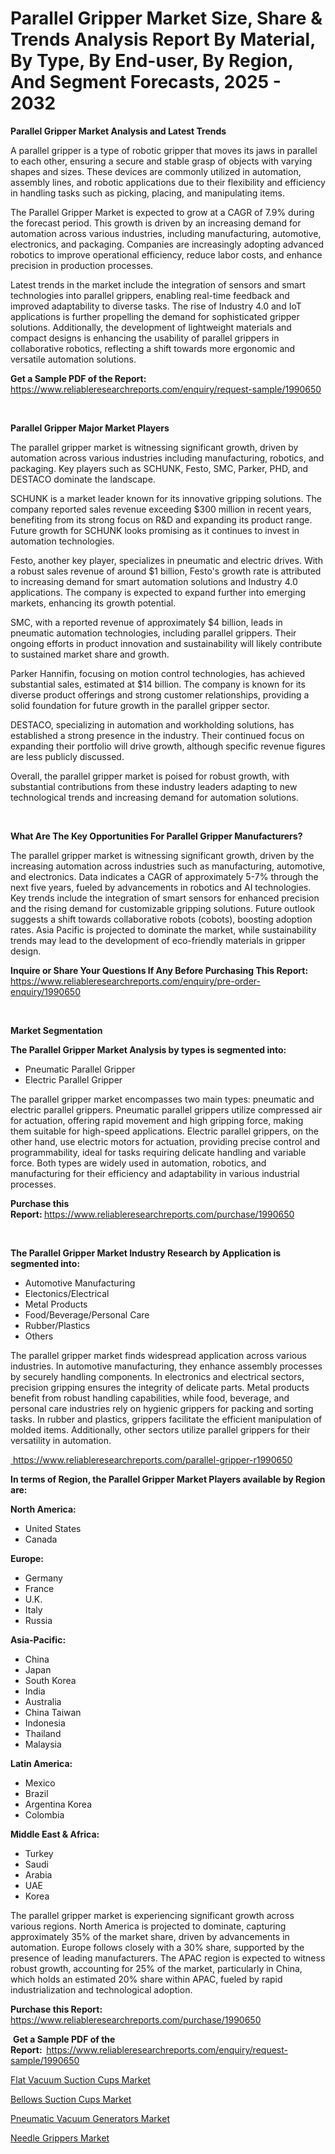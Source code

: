 <p><h1>Parallel Gripper Market Size, Share & Trends Analysis Report By Material, By Type, By End-user, By Region, And Segment Forecasts, 2025 - 2032</h1></p><p><strong>Parallel Gripper Market Analysis and Latest Trends</strong></p>
<p><p>A parallel gripper is a type of robotic gripper that moves its jaws in parallel to each other, ensuring a secure and stable grasp of objects with varying shapes and sizes. These devices are commonly utilized in automation, assembly lines, and robotic applications due to their flexibility and efficiency in handling tasks such as picking, placing, and manipulating items.</p><p>The Parallel Gripper Market is expected to grow at a CAGR of 7.9% during the forecast period. This growth is driven by an increasing demand for automation across various industries, including manufacturing, automotive, electronics, and packaging. Companies are increasingly adopting advanced robotics to improve operational efficiency, reduce labor costs, and enhance precision in production processes.</p><p>Latest trends in the market include the integration of sensors and smart technologies into parallel grippers, enabling real-time feedback and improved adaptability to diverse tasks. The rise of Industry 4.0 and IoT applications is further propelling the demand for sophisticated gripper solutions. Additionally, the development of lightweight materials and compact designs is enhancing the usability of parallel grippers in collaborative robotics, reflecting a shift towards more ergonomic and versatile automation solutions.</p></p>
<p><strong>Get a Sample PDF of the Report:&nbsp;</strong> <a href="https://www.reliableresearchreports.com/enquiry/request-sample/1990650?utm_campaign=38&utm_medium=2&utm_source=Github&utm_content=ia&utm_term=17022025&utm_id=parallel-gripper">https://www.reliableresearchreports.com/enquiry/request-sample/1990650</a></p>
<p>&nbsp;</p>
<p><strong>Parallel Gripper Major Market Players</strong></p>
<p><p>The parallel gripper market is witnessing significant growth, driven by automation across various industries including manufacturing, robotics, and packaging. Key players such as SCHUNK, Festo, SMC, Parker, PHD, and DESTACO dominate the landscape.</p><p>SCHUNK is a market leader known for its innovative gripping solutions. The company reported sales revenue exceeding $300 million in recent years, benefiting from its strong focus on R&D and expanding its product range. Future growth for SCHUNK looks promising as it continues to invest in automation technologies.</p><p>Festo, another key player, specializes in pneumatic and electric drives. With a robust sales revenue of around $1 billion, Festo's growth rate is attributed to increasing demand for smart automation solutions and Industry 4.0 applications. The company is expected to expand further into emerging markets, enhancing its growth potential.</p><p>SMC, with a reported revenue of approximately $4 billion, leads in pneumatic automation technologies, including parallel grippers. Their ongoing efforts in product innovation and sustainability will likely contribute to sustained market share and growth.</p><p>Parker Hannifin, focusing on motion control technologies, has achieved substantial sales, estimated at $14 billion. The company is known for its diverse product offerings and strong customer relationships, providing a solid foundation for future growth in the parallel gripper sector.</p><p>DESTACO, specializing in automation and workholding solutions, has established a strong presence in the industry. Their continued focus on expanding their portfolio will drive growth, although specific revenue figures are less publicly discussed.</p><p>Overall, the parallel gripper market is poised for robust growth, with substantial contributions from these industry leaders adapting to new technological trends and increasing demand for automation solutions.</p></p>
<p>&nbsp;</p>
<p><strong>What Are The Key Opportunities For Parallel Gripper Manufacturers?</strong></p>
<p><p>The parallel gripper market is witnessing significant growth, driven by the increasing automation across industries such as manufacturing, automotive, and electronics. Data indicates a CAGR of approximately 5-7% through the next five years, fueled by advancements in robotics and AI technologies. Key trends include the integration of smart sensors for enhanced precision and the rising demand for customizable gripping solutions. Future outlook suggests a shift towards collaborative robots (cobots), boosting adoption rates. Asia Pacific is projected to dominate the market, while sustainability trends may lead to the development of eco-friendly materials in gripper design.</p></p>
<p><strong>Inquire or Share Your Questions If Any Before Purchasing This Report:</strong> <a href="https://www.reliableresearchreports.com/enquiry/pre-order-enquiry/1990650?utm_campaign=38&utm_medium=2&utm_source=Github&utm_content=ia&utm_term=17022025&utm_id=parallel-gripper">https://www.reliableresearchreports.com/enquiry/pre-order-enquiry/1990650</a></p>
<p>&nbsp;</p>
<p><strong>Market Segmentation</strong></p>
<p><strong>The Parallel Gripper Market Analysis by types is segmented into:</strong></p>
<p><ul><li>Pneumatic Parallel Gripper</li><li>Electric Parallel Gripper</li></ul></p>
<p><p>The parallel gripper market encompasses two main types: pneumatic and electric parallel grippers. Pneumatic parallel grippers utilize compressed air for actuation, offering rapid movement and high gripping force, making them suitable for high-speed applications. Electric parallel grippers, on the other hand, use electric motors for actuation, providing precise control and programmability, ideal for tasks requiring delicate handling and variable force. Both types are widely used in automation, robotics, and manufacturing for their efficiency and adaptability in various industrial processes.</p></p>
<p><strong>Purchase this Report:&nbsp;</strong><a href="https://www.reliableresearchreports.com/purchase/1990650?utm_campaign=38&utm_medium=2&utm_source=Github&utm_content=ia&utm_term=17022025&utm_id=parallel-gripper">https://www.reliableresearchreports.com/purchase/1990650</a></p>
<p>&nbsp;</p>
<p><strong>The Parallel Gripper Market Industry Research by Application is segmented into:</strong></p>
<p><ul><li>Automotive Manufacturing</li><li>Electonics/Electrical</li><li>Metal Products</li><li>Food/Beverage/Personal Care</li><li>Rubber/Plastics</li><li>Others</li></ul></p>
<p><p>The parallel gripper market finds widespread application across various industries. In automotive manufacturing, they enhance assembly processes by securely handling components. In electronics and electrical sectors, precision gripping ensures the integrity of delicate parts. Metal products benefit from robust handling capabilities, while food, beverage, and personal care industries rely on hygienic grippers for packing and sorting tasks. In rubber and plastics, grippers facilitate the efficient manipulation of molded items. Additionally, other sectors utilize parallel grippers for their versatility in automation.</p></p>
<p><a href="https://www.reliableresearchreports.com/parallel-gripper-r1990650?utm_campaign=38&utm_medium=2&utm_source=Github&utm_content=ia&utm_term=17022025&utm_id=parallel-gripper">&nbsp;https://www.reliableresearchreports.com/parallel-gripper-r1990650</a></p>
<p><strong>In terms of Region, the Parallel Gripper Market Players available by Region are:</strong></p>
<p>
    <p> <strong> North America: </strong>
        <ul>
            <li>United States</li>
            <li>Canada</li>
        </ul>
        </p> 
    <p> <strong> Europe: </strong>
        <ul>
            <li>Germany</li>
            <li>France</li>
            <li>U.K.</li>
            <li>Italy</li>
            <li>Russia</li>
        </ul>
        </p> 
    <p> <strong> Asia-Pacific: </strong>
        <ul>
            <li>China</li>
            <li>Japan</li>
            <li>South Korea</li>
            <li>India</li>
            <li>Australia</li>
            <li>China Taiwan</li>
            <li>Indonesia</li>
            <li>Thailand</li>
            <li>Malaysia</li>
        </ul>
        </p> 
    <p> <strong> Latin America: </strong>
        <ul>
            <li>Mexico</li>
            <li>Brazil</li>
            <li>Argentina Korea</li>
            <li>Colombia</li>
        </ul>
        </p> 
    <p> <strong> Middle East & Africa: </strong>
        <ul>
            <li>Turkey</li>
            <li>Saudi</li>
            <li>Arabia</li>
            <li>UAE</li>
            <li>Korea</li>
        </ul>
    </p>
    </p>
<p><p>The parallel gripper market is experiencing significant growth across various regions. North America is projected to dominate, capturing approximately 35% of the market share, driven by advancements in automation. Europe follows closely with a 30% share, supported by the presence of leading manufacturers. The APAC region is expected to witness robust growth, accounting for 25% of the market, particularly in China, which holds an estimated 20% share within APAC, fueled by rapid industrialization and technological adoption.</p></p>
<p><strong>Purchase this Report: </strong><a href="https://www.reliableresearchreports.com/purchase/1990650?utm_campaign=38&utm_medium=2&utm_source=Github&utm_content=ia&utm_term=17022025&utm_id=parallel-gripper">https://www.reliableresearchreports.com/purchase/1990650</a></p>
<p>&nbsp;<strong>Get a Sample PDF of the Report:&nbsp;&nbsp;</strong><a href="https://www.reliableresearchreports.com/enquiry/request-sample/1990650?utm_campaign=38&utm_medium=2&utm_source=Github&utm_content=ia&utm_term=17022025&utm_id=parallel-gripper">https://www.reliableresearchreports.com/enquiry/request-sample/1990650</a></p>
<p><strong></strong></p>
<p><p><a href="https://github.com/lillybosakoi/Market-Research-Report-List-1/blob/main/flat-vacuum-suction-cups-market.md?utm_campaign=38&utm_medium=2&utm_source=Github&utm_content=ia&utm_term=17022025&utm_id=parallel-gripper">Flat Vacuum Suction Cups Market</a></p><p><a href="https://github.com/boyertrull4r/Market-Research-Report-List-1/blob/main/bellows-suction-cups-market.md?utm_campaign=38&utm_medium=2&utm_source=Github&utm_content=ia&utm_term=17022025&utm_id=parallel-gripper">Bellows Suction Cups Market</a></p><p><a href="https://github.com/joshuagarcia509/Market-Research-Report-List-1/blob/main/pneumatic-vacuum-generators-market.md?utm_campaign=38&utm_medium=2&utm_source=Github&utm_content=ia&utm_term=17022025&utm_id=parallel-gripper">Pneumatic Vacuum Generators Market</a></p><p><a href="https://github.com/arionmp/Market-Research-Report-List-5/blob/main/needle-grippers-market.md?utm_campaign=38&utm_medium=2&utm_source=Github&utm_content=ia&utm_term=17022025&utm_id=parallel-gripper">Needle Grippers Market</a></p></p>